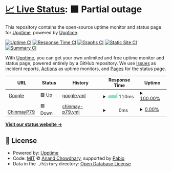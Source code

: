 # [📈 Live Status](https://upptime.github.io/upptime): <!--live status--> **🟧 Partial outage**

This repository contains the open-source uptime monitor and status page for [Upptime](https://upptime.js.org), powered by [Upptime](https://github.com/upptime/upptime).

[![Uptime CI](https://github.com/upptime/upptime/workflows/Uptime%20CI/badge.svg)](https://github.com/upptime/upptime/actions?query=workflow%3A%22Uptime+CI%22)
[![Response Time CI](https://github.com/upptime/upptime/workflows/Response%20Time%20CI/badge.svg)](https://github.com/upptime/upptime/actions?query=workflow%3A%22Response+Time+CI%22)
[![Graphs CI](https://github.com/upptime/upptime/workflows/Graphs%20CI/badge.svg)](https://github.com/upptime/upptime/actions?query=workflow%3A%22Graphs+CI%22)
[![Static Site CI](https://github.com/upptime/upptime/workflows/Static%20Site%20CI/badge.svg)](https://github.com/upptime/upptime/actions?query=workflow%3A%22Static+Site+CI%22)
[![Summary CI](https://github.com/upptime/upptime/workflows/Summary%20CI/badge.svg)](https://github.com/upptime/upptime/actions?query=workflow%3A%22Summary+CI%22)

With [Upptime](https://upptime.js.org), you can get your own unlimited and free uptime monitor and status page, powered entirely by a GitHub repository. We use [Issues](https://github.com/upptime/upptime/issues) as incident reports, [Actions](https://github.com/upptime/upptime/actions) as uptime monitors, and [Pages](https://upptime.github.io/upptime) for the status page.

<!--start: status pages-->
<!-- This summary is generated by Upptime (https://github.com/upptime/upptime) -->
<!-- Do not edit this manually, your changes will be overwritten -->
<!-- prettier-ignore -->
| URL | Status | History | Response Time | Uptime |
| --- | ------ | ------- | ------------- | ------ |
| <img alt="" src="https://icons.duckduckgo.com/ip3/www.google.com.ico" height="13"> [Google](https://www.google.com) | 🟩 Up | [google.yml](https://github.com/ChinmayP79/upptime/commits/HEAD/history/google.yml) | <details><summary><img alt="Response time graph" src="./graphs/google/response-time-week.png" height="20"> 110ms</summary><br><a href="https://upptime.github.io/upptime/history/google"><img alt="Response time 108" src="https://img.shields.io/endpoint?url=https%3A%2F%2Fraw.githubusercontent.com%2FChinmayP79%2Fupptime%2FHEAD%2Fapi%2Fgoogle%2Fresponse-time.json"></a><br><a href="https://upptime.github.io/upptime/history/google"><img alt="24-hour response time 177" src="https://img.shields.io/endpoint?url=https%3A%2F%2Fraw.githubusercontent.com%2FChinmayP79%2Fupptime%2FHEAD%2Fapi%2Fgoogle%2Fresponse-time-day.json"></a><br><a href="https://upptime.github.io/upptime/history/google"><img alt="7-day response time 110" src="https://img.shields.io/endpoint?url=https%3A%2F%2Fraw.githubusercontent.com%2FChinmayP79%2Fupptime%2FHEAD%2Fapi%2Fgoogle%2Fresponse-time-week.json"></a><br><a href="https://upptime.github.io/upptime/history/google"><img alt="30-day response time 108" src="https://img.shields.io/endpoint?url=https%3A%2F%2Fraw.githubusercontent.com%2FChinmayP79%2Fupptime%2FHEAD%2Fapi%2Fgoogle%2Fresponse-time-month.json"></a><br><a href="https://upptime.github.io/upptime/history/google"><img alt="1-year response time 108" src="https://img.shields.io/endpoint?url=https%3A%2F%2Fraw.githubusercontent.com%2FChinmayP79%2Fupptime%2FHEAD%2Fapi%2Fgoogle%2Fresponse-time-year.json"></a></details> | <details><summary><a href="https://upptime.github.io/upptime/history/google">100.00%</a></summary><a href="https://upptime.github.io/upptime/history/google"><img alt="All-time uptime 100.00%" src="https://img.shields.io/endpoint?url=https%3A%2F%2Fraw.githubusercontent.com%2FChinmayP79%2Fupptime%2FHEAD%2Fapi%2Fgoogle%2Fuptime.json"></a><br><a href="https://upptime.github.io/upptime/history/google"><img alt="24-hour uptime 100.00%" src="https://img.shields.io/endpoint?url=https%3A%2F%2Fraw.githubusercontent.com%2FChinmayP79%2Fupptime%2FHEAD%2Fapi%2Fgoogle%2Fuptime-day.json"></a><br><a href="https://upptime.github.io/upptime/history/google"><img alt="7-day uptime 100.00%" src="https://img.shields.io/endpoint?url=https%3A%2F%2Fraw.githubusercontent.com%2FChinmayP79%2Fupptime%2FHEAD%2Fapi%2Fgoogle%2Fuptime-week.json"></a><br><a href="https://upptime.github.io/upptime/history/google"><img alt="30-day uptime 100.00%" src="https://img.shields.io/endpoint?url=https%3A%2F%2Fraw.githubusercontent.com%2FChinmayP79%2Fupptime%2FHEAD%2Fapi%2Fgoogle%2Fuptime-month.json"></a><br><a href="https://upptime.github.io/upptime/history/google"><img alt="1-year uptime 100.00%" src="https://img.shields.io/endpoint?url=https%3A%2F%2Fraw.githubusercontent.com%2FChinmayP79%2Fupptime%2FHEAD%2Fapi%2Fgoogle%2Fuptime-year.json"></a></details>
| <img alt="" src="https://icons.duckduckgo.com/ip3/chinmayp79.rf.gd.ico" height="13"> [ChinmayP79](https://chinmayp79.rf.gd) | 🟥 Down | [chinmay-p79.yml](https://github.com/ChinmayP79/upptime/commits/HEAD/history/chinmay-p79.yml) | <details><summary><img alt="Response time graph" src="./graphs/chinmay-p79/response-time-week.png" height="20"> 0ms</summary><br><a href="https://upptime.github.io/upptime/history/chinmay-p79"><img alt="Response time 0" src="https://img.shields.io/endpoint?url=https%3A%2F%2Fraw.githubusercontent.com%2FChinmayP79%2Fupptime%2FHEAD%2Fapi%2Fchinmay-p79%2Fresponse-time.json"></a><br><a href="https://upptime.github.io/upptime/history/chinmay-p79"><img alt="24-hour response time 0" src="https://img.shields.io/endpoint?url=https%3A%2F%2Fraw.githubusercontent.com%2FChinmayP79%2Fupptime%2FHEAD%2Fapi%2Fchinmay-p79%2Fresponse-time-day.json"></a><br><a href="https://upptime.github.io/upptime/history/chinmay-p79"><img alt="7-day response time 0" src="https://img.shields.io/endpoint?url=https%3A%2F%2Fraw.githubusercontent.com%2FChinmayP79%2Fupptime%2FHEAD%2Fapi%2Fchinmay-p79%2Fresponse-time-week.json"></a><br><a href="https://upptime.github.io/upptime/history/chinmay-p79"><img alt="30-day response time 0" src="https://img.shields.io/endpoint?url=https%3A%2F%2Fraw.githubusercontent.com%2FChinmayP79%2Fupptime%2FHEAD%2Fapi%2Fchinmay-p79%2Fresponse-time-month.json"></a><br><a href="https://upptime.github.io/upptime/history/chinmay-p79"><img alt="1-year response time 0" src="https://img.shields.io/endpoint?url=https%3A%2F%2Fraw.githubusercontent.com%2FChinmayP79%2Fupptime%2FHEAD%2Fapi%2Fchinmay-p79%2Fresponse-time-year.json"></a></details> | <details><summary><a href="https://upptime.github.io/upptime/history/chinmay-p79">0.00%</a></summary><a href="https://upptime.github.io/upptime/history/chinmay-p79"><img alt="All-time uptime 0.00%" src="https://img.shields.io/endpoint?url=https%3A%2F%2Fraw.githubusercontent.com%2FChinmayP79%2Fupptime%2FHEAD%2Fapi%2Fchinmay-p79%2Fuptime.json"></a><br><a href="https://upptime.github.io/upptime/history/chinmay-p79"><img alt="24-hour uptime 0.00%" src="https://img.shields.io/endpoint?url=https%3A%2F%2Fraw.githubusercontent.com%2FChinmayP79%2Fupptime%2FHEAD%2Fapi%2Fchinmay-p79%2Fuptime-day.json"></a><br><a href="https://upptime.github.io/upptime/history/chinmay-p79"><img alt="7-day uptime 0.00%" src="https://img.shields.io/endpoint?url=https%3A%2F%2Fraw.githubusercontent.com%2FChinmayP79%2Fupptime%2FHEAD%2Fapi%2Fchinmay-p79%2Fuptime-week.json"></a><br><a href="https://upptime.github.io/upptime/history/chinmay-p79"><img alt="30-day uptime 0.00%" src="https://img.shields.io/endpoint?url=https%3A%2F%2Fraw.githubusercontent.com%2FChinmayP79%2Fupptime%2FHEAD%2Fapi%2Fchinmay-p79%2Fuptime-month.json"></a><br><a href="https://upptime.github.io/upptime/history/chinmay-p79"><img alt="1-year uptime 0.00%" src="https://img.shields.io/endpoint?url=https%3A%2F%2Fraw.githubusercontent.com%2FChinmayP79%2Fupptime%2FHEAD%2Fapi%2Fchinmay-p79%2Fuptime-year.json"></a></details>

<!--end: status pages-->

[**Visit our status website →**](https://upptime.github.io/upptime)

## 📄 License

- Powered by: [Upptime](https://github.com/upptime/upptime)
- Code: [MIT](./LICENSE) © [Anand Chowdhary](https://anandchowdhary.com), supported by [Pabio](https://pabio.com)
- Data in the `./history` directory: [Open Database License](https://opendatacommons.org/licenses/odbl/1-0/)
